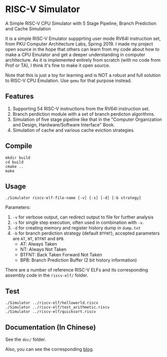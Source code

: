# RISC-V Simulator

A Simple RISC-V CPU Simulator with 5 Stage Pipeline, Branch Prediction and Cache Simulation

It is a simple RISC-V Emulator suppprting user mode RV64I instruction set, from PKU Computer Architecture Labs, Spring 2019. I made my project open source in the hope that others can learn from my code about how to make a CPU Emulator and get a deeper understanding in computer architecture. As it is implemented entirely from scratch (with no code from Prof or TA), I think it's fine to make it open source.

Note that this is just a toy for learning and is NOT a robust and full solution to RISC-V CPU Emulation. Use `qemu` for that purpose instead.

## Features

1. Supporting 54 RISC-V instructions from the RV64I instruction set.
2. Branch perdiction module with a set of branch perdicton algorithms.
3. Simulation of five stage pipeline like that in the "Computer Organization and Design, Hardware/Software Interface" Book.
4. Simulation of cache and various cache eviction strategies.

## Compile

```
mkdir build
cd build
cmake ..
make
```

## Usage

```
./Simulator riscv-elf-file-name [-v] [-s] [-d] [-b strategy]
```
Parameters:

1. `-v` for verbose output, can redirect output to file for further analysis
2. `-s` for single step execution, often used in combination with `-v`.
3. `-d` for creating memory and register history dump in `dump.txt`
4. `-b` for branch perdiction strategy (default `BTFNT`), accepted parameters are `AT`, `NT`, `BTFNT` and `BPB`.
   * AT: Always Taken
   * NT: Always Not Taken
   * BTFNT: Back Taken Forward Not Taken
   * BPB: Branch Prediction Buffer (2 bit history information)

There are a number of reference RISC-V ELFs and its corresponding assembly code in the `riscv-elf/` folder.

## Test
```
./Simulator ../riscv-elf/helloworld.riscv
./Simulator ../riscv-elf/test_arithmetic.riscv
./Simulator ../riscv-elf/quicksort.riscv
```

## Documentation (In Chinese)

See the `doc/` folder.

Also, you can see the corresponding [blog](https://hehao98.github.io/posts/2019/03/riscv-simulator/).



